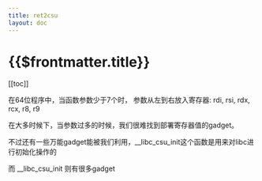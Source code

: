```yaml
---
title: ret2csu
layout: doc
---
```

# {{$frontmatter.title}}
[[toc]]

在64位程序中，当函数参数少于7个时， 参数从左到右放入寄存器: rdi, rsi, rdx, rcx, r8, r9

在大多时候下，当参数过多的时候，我们很难找到部署寄存器值的gadget。

不过还有一些万能gadget能被我们利用，__libc_csu_init这个函数是用来对libc进行初始化操作的

而 __libc_csu_init 则有很多gadget